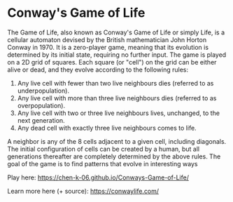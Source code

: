 # Conway's Game of Life
The Game of Life, also known as Conway's Game of Life or simply Life, is a cellular automaton devised by the British mathematician John Horton Conway in 1970. It is a zero-player game, meaning that its evolution is determined by its initial state, requiring no further input.
The game is played on a 2D grid of squares. Each square (or "cell") on the grid can be either alive or dead, and they evolve according to the following rules:
1. Any live cell with fewer than two live neighbours dies (referred to as underpopulation).
2. Any live cell with more than three live neighbours dies (referred to as overpopulation).
3. Any live cell with two or three live neighbours lives, unchanged, to the next generation.
4. Any dead cell with exactly three live neighbours comes to life.

A neighbor is any of the 8 cells adjacent to a given cell, including diagonals.
The initial configuration of cells can be created by a human, but all generations thereafter are completely determined by the above rules. The goal of the game is to find patterns that evolve in interesting ways

Play here: https://chen-k-06.github.io/Conways-Game-of-Life/

Learn more here (+ source): https://conwaylife.com/
